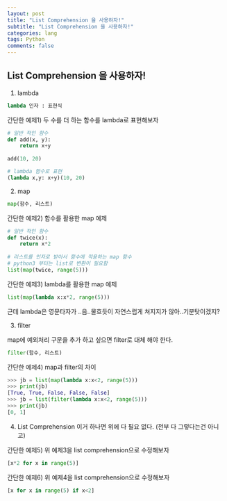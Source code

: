 ```yaml
---
layout: post  
title: "List Comprehension 을 사용하자!"  
subtitle: "List Comprehension 을 사용하자!"  
categories: lang        
tags: Python    
comments: false  
---
```


##  List Comprehension 을 사용하자!

1. lambda

```python
lambda 인자 : 표현식
```

간단한 예제1) 두 수를 더 하는 함수를 lambda로 표현해보자
```python
# 일반 적인 함수
def add(x, y):
	return x+y
	
add(10, 20)

# lambda 함수로 표현
(lambda x,y: x+y)(10, 20)
```


2. map

```python
map(함수, 리스트)
```

간단한 예제2) 함수를 활용한 map 예제
```python
# 일반 적인 함수
def twice(x):
	return x*2
	
# 리스트를 인자로 받아서 함수에 적용하는 map 함수
# python3 부터는 list로 변환이 필요함
list(map(twice, range(5)))
```

간단한 예제3) lambda를 활용한 map 예제
```python
list(map(lambda x:x*2, range(5)))
```

근데 lambda은 영문타자가 ..음..물흐듯이 자연스럽게 쳐지지가 않아..기분탓이겠지?

3. filter

map에 예외처리 구문을 추가 하고 싶으면 filter로 대체 해야 한다.
```python
filter(함수, 리스트)
```

간단한 예제4) map과 filter의 차이
```python
>>> jb = list(map(lambda x:x<2, range(5)))
>>> print(jb)
[True, True, False, False, False]
>>> jb = list(filter(lambda x:x<2, range(5)))
>>> print(jb)
[0, 1]
```

4. List Comprehension
이거 하나면 위에 다 필요 없다. (전부 다 그렇다는건 아니고)

간단한 예제5) 위 예제3을 list comprehension으로 수정해보자
```python
[x*2 for x in range(5)]
```

간단한 예제6) 위 예제4을 list comprehension으로 수정해보자
```python
[x for x in range(5) if x<2]
```



